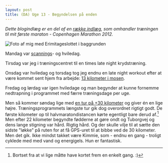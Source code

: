 ```yaml
---
layout: post
title: (DA) Uge 13 - Begyndelsen på enden
---
```


*Dette blogindlæg er en del af en [række indlæg](/marathon.html), som omhandler træningen til mit første maraton - Copenhagen Marathon 2012.*

<img class="screen" src="{{ site.url }}/public/assets/20120429_30K.jpg" alt="Foto af mig med Erimitageslottet i baggrunden">

Mandag var [scannings](http://log.logiskhave.dk/20120423_vi_skal_vare_foraldre.html)- og hviledag.

Tirsdag var jeg i træningscentret til en times late night krydstræning.

Onsdag var hviledag og torsdag tog jeg endnu en late night workout efter at være kommet sent hjem fra arbejde: [13 kilometer i mosen](http://connect.garmin.com/activity/172102958).

Fredag og lørdag var igen hviledage og man begynder at kunne fornemme nedtrapning i programmet med færre træningsdage per uge.

Men så kommer søndag lige med [en tur på +30 kilometer](http://connect.garmin.com/activity/172785736) og giver én en lige højre. Træningsprogrammets længste tur gik dog overordnet rigtigt godt. De første kilometer op til halvmaratondistancen kørte egentligt bare derud af.[^1] Men efter 22 kilometer begyndte fødderne at gøre ondt og Tuborgvej og dens lange stigning var hård. Rigtig hård. Og der skulle vilje til at sætte den sidste "løkke" på ruten for at få GPS-uret til at bibbe ved de 30 kilometer. Men det gik. Ikke mindst takket være Kimmie, som - endnu en gang - troligt cyklede med med vand og energigels. Hun er fantastisk.

[^1]: Bortset fra at vi lige måtte have kortet frem en enkelt gang. :)

